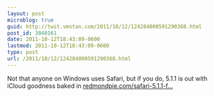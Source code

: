 ```yaml
---
layout: post
microblog: true
guid: http://twit.vmstan.com/2011/10/12/124284000591290368.html
post_id: 3040161
date: 2011-10-12T18:43:09-0600
lastmod: 2011-10-12T18:43:09-0600
type: post
url: /2011/10/12/124284000591290368.html
---
```

Not that anyone on Windows uses Safari, but if you do, 5.1.1 is out with iCloud goodness baked in <a href="http://www.redmondpie.com/safari-5.1.1-for-os-x-and-windows-now-available-for-download-with-icloud-support/?utm_source=twitterfeed&utm_medium=twitter&utm_campaign=Feed%3A+RedmondPie+%28Redmond+Pie%29">redmondpie.com/safari-5.1.1-f…</a>
